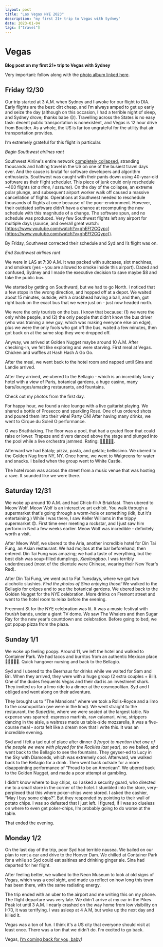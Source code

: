 ```yaml
---
layout: post
title: "Las Vegas NYE 2023"
description: "my first 21+ trip to Vegas with Sydney"
date: 2023-01-04
tags: ["travel"]
---
```


# Vegas

**Blog post on my first 21+ trip to Vegas with Sydney**

Very important: follow along with the [photo album linked here](https://photos.app.goo.gl/NThKtFZf3DyniNAq8).

## Friday 12/30
Our trip started at 3 A.M. when Sydney and I awoke for our flight to DIA. Early flights are the best: dirt cheap, and I’m always amped to get up early and seize the day (although on this occasion, I had a terrible night of sleep, and Sydney drove; thanks babe 😛). Travelling across the States is no easy task: decent public transportation is nonexistent, and Vegas is 12 hour drive from Boulder. As a whole, the US is far too ungrateful for the utility that air transportation provides. 

I’m extremely grateful for this flight in particular.

*Begin Southwest airlines rant*

Southwest Airline's entire network [completely collapsed](https://www.nytimes.com/2022/12/27/business/southwest-flights-canceled-travel.html), stranding thousands and halting travel in the US on one of the busiest travel days ever. And the cause is brutal for software developers and algorithm enthusiasts. Southwest was caught with their pants down using 40-year-old software as their flight scheduler. This piece of junk could only reschedule ~400 flights (*at a time, I assume*). On the day of the collapse, an extreme polar plunge, and subsequent airport worker walk off caused a massive cancellation of flights. Operations at Southwest needed to reschedule thousands of flights at once because of the poor-environment. However, their outdated software didn’t have a chance at recomputing the new schedule with this magnitude of a change. The software spun, and no schedule was produced. Very few Southwest flights left any airport for multiple days (source, and overall great watch: [https://www.youtube.com/watch?v=ghEFf2CQypc](https://www.youtube.com/watch?v=ghEFf2CQypc)).


By Friday, Southwest corrected their schedule and Syd and I’s flight was on. 

*End Southwest airlines rant*

We were in LAS at 7:30 A.M. It was packed with suitcases, slot machines, and smokers (yes - you are allowed to smoke inside this airport). Dazed and confused, Sydney and I made the executive decision to save maybe $8 and take the public bus.

We started by getting on Southward, but we had to go North. I noticed that a few stops in the wrong direction, and hopped off at a depot. We waited about 15 minutes, outside, with a crackhead having a ball, and then, got right back on the exact bus that we were just on - just now headed north. 

We were the only tourists on the bus. I know that because: (1) we were the only white people, and (2) the only people that didn’t know the bus driver (who was training a new guy, which was making everyone else on edge), plus we were the only fools who got off the bus, waited a few minutes, then got back on at the same stop they were dropped off. 

Anyway, we arrived at Golden Nugget maybe around 10 A.M. After checking-in, we felt like exploring and were starving. First meal at Vegas. Chicken and waffles at Hash Hash A Go Go. 

After the meal, we went back to the hotel room and napped until Sina and Landie arrived. 

After they arrived, we ubered to the Bellagio - which is an incredibly fancy hotel with a view of Paris, botanical gardens, a huge casino, many bars/lounges/amazing restaurants, and fountains.

Check out my photos from the first day. 

For happy hour, we found a nice lounge with a live guitarist playing. We shared a bottle of Prosecco and sparkling Rosé. One of us ordered shots and poured them into their wine! Party ON! After having many drinks, we went to Cirque du Soleil O performance. 

O was Briathtaking. The floor was a pool, that had a grated floor that could raise or lower. Trapeze and divers danced above the stage and plunged into the pool while a live orchestra jammed. Rating: [🍿🍿🍿🍿🍿](https://i.redd.it/f4i65euo76k41.jpg).

Afterward we had Eataly; pizza, pasta, and gelato; bellissimo. We ubered to the Golden Nug from NY, NY. Once home, we went to Walgreens for water and snacks. I bailed when the group went to White Castle.

The hotel room was across the street from a music venue that was hosting a rave. It sounded like we were there. 

## Saturday 12/31 
We woke up around 10 A.M. and had Chick-fil-A Briakfast. Then ubered to Meow Wolf. Meow Wolf is an interactive art exhibit. You walk through a supermarket that's going through a worm-hole or something (idk, but it's entertaining.) While I was there, I saw Keller Williams in the trippy supermarket 😍. First time ever meeting a rockstar, and I just saw him perform in Ned a few weeks earlier. Meow Wolf was incredible - definitely worth a visit. 

After Meow Wolf, we ubered to the Aria, another incredible hotel for Din Tai Fung, an Asian restaurant. We had mojitos at the bar beforehand, then entered. Din Tai Fung was amazing; we had a taste of everything, but the best dish was soup-filled dumplings, *Xiaolongbao*. I was terribly underdressed (most of the clientele were Chinese, wearing their New Year's Red). 

After Din Tai Fung, we went out to Fat Tuesdays, where we got two alcoholic slushies. *Find the photos of Sina enjoying those!* We walked to the Bellagio for crêpes and to see the botanical gardens. We ubered back to the Golden Nugget for the NYE celebration. More drinks on Fremont street and went to the hotel room to relax before the evening. 

Freemont St for the NYE celebration was lit. It was a music festival with four*ish* bands, under a giant TV dome. We saw The Whalers and then Sugar Ray for the new year's countdown and celebration. Before going to bed, we got popup pizza from the plaza.

## Sunday 1/1

We woke up feeling poopy. Around 11, we left the hotel and walked to Container Park. We had tacos and burritos from an authentic Mexican place 🌮🌮🌮🌮🌮. Quick hangover nursing and back to the Bellagio. 

Syd and I ubered to the Beerhaus for drinks while we waited for Sam and Bri. When they arrived, they were with a huge group (2 extra couples + Bill). One of the dudes frequents Vegas and their dad is an investment shark. They invited us for a limo ride to a dinner at the cosmopolitan. Syd and I obliged and went along on their adventure. 

They brought us to "The Mansions" where we took a Rolls-Royce and a limo to the cosmopolitan (we were in the limo). We went straight to the restaurant, the *Superfrio*, where we were seated at the largest table. No expense was sparred: espresso martinis, raw calamari, wine, strippers dancing in the aisle, a waitress made us table-side mozzarella, it was a five-course meal - sorta felt like a dream now that I write this. It was an incredible evening.

Syd and I felt a tad out of place after dinner (*I forgot to mention that one of the people we were with played for the Rockies last year*), so we bailed, and went back to the Bellagio to see the fountains. They geyser-ed to Lucy in the Sky with Diamonds, which was extremely cool. Afterward, we walked back to the Bellagio for a drink. Then went back outside for a more disappointing performance of "Proud to be an American". We ubered back to the Golden Nugget, and made a poor attempt at gambling. 

I didn’t know where to buy chips, so I asked a security guard, who directed me to a small store in the corner of the hotel. I stumbled into the store, very-perplexed that this where poker-chips were stored. I asked the cashier, “May I buy some chips?”. But they responded by pointing to their wall of potato chips. I was so defeated that I just left. I figured, if I was so clueless on where to even get poker-chips, I’m probably going to do worse at the table.

That ended the evening.
## Monday 1/2
On the last day of the trip, poor Syd had terrible nausea. We bailed on our plan to rent a car and drive to the Hoover Dam. We chilled at Container Park for a while so Syd could eat saltines and drinking ginger ale. Sina had departed for her flight.

After feeling better, we walked to the Neon Museum to look at old signs of Vegas, which was a cool sight, and made us reflect on how long this town has been there, with the same radiating energy.
 
The trip ended with an uber to the airport and me writing this on my phone. The flight departure was very late. We didn’t arrive at my car in the Pikes Peak lot until 3 A.M. I nearly crashed on the way home from low visibility on I-70, it was terrifying. I was asleep at 4 A.M, but woke up the next day and killed it. 

Vegas was a ton of fun. I think it's a US city that everyone should visit at least once. There was a ton that we didn't do. I'm excited to go back.

Vegas, [I’m coming back for you, baby](https://www.tiktok.com/@carlyraejepsen/video/7151798377573780779?is_from_webapp=v1&item_id=7151798377573780779&web_id=7075692686118716974)! 

